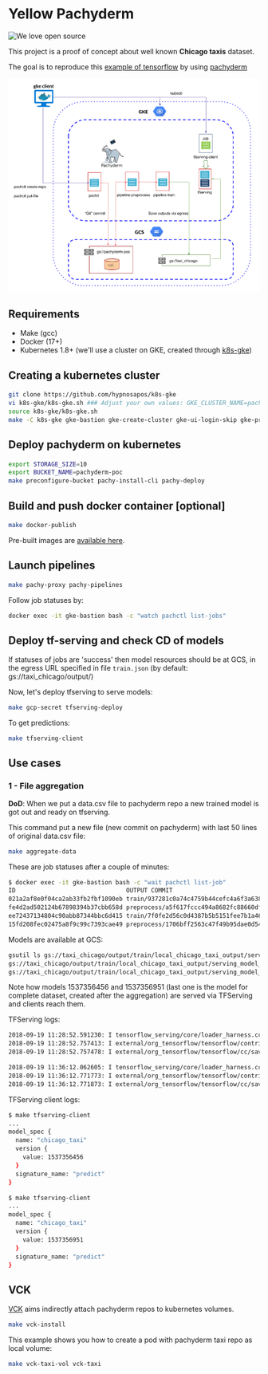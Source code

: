 # Yellow Pachyderm

![We love open source](https://badges.frapsoft.com/os/v1/open-source.svg?v=103 "We love open source")

This project is a proof of concept about well known **Chicago taxis** dataset.

The goal is to reproduce this [example of tensorflow](https://github.com/tensorflow/model-analysis/tree/master/examples/chicago_taxi) by using [pachyderm](https://github.com/pachyderm/pachyderm)

![Taxi chicago over pachyderm](taxi_chicago.png)

## Requirements

- Make (gcc)
- Docker (17+)
- Kubernetes 1.8+ (we'll use a cluster on GKE, created through [k8s-gke](https://github.com/hypnosapos/k8s-gke))

## Creating a kubernetes cluster

```bash
git clone https://github.com/hypnosapos/k8s-gke
vi k8s-gke/k8s-gke.sh ### Adjust your own values: GKE_CLUSTER_NAME=pachy
source k8s-gke/k8s-gke.sh 
make -C k8s-gke gke-bastion gke-create-cluster gke-ui-login-skip gke-proxy gke-ui
```

## Deploy pachyderm on kubernetes

```bash
export STORAGE_SIZE=10
export BUCKET_NAME=pachyderm-poc
make preconfigure-bucket pachy-install-cli pachy-deploy
```

## Build and push docker container \[optional\]

```bash
make docker-publish
```

Pre-built images are [available here](https://hub.docker.com/r/hypnosapos/taxi_chicago/tags/).

## Launch pipelines

```bash
make pachy-proxy pachy-pipelines
```

Follow job statuses by:
```bash
docker exec -it gke-bastion bash -c "watch pachctl list-jobs"
```

## Deploy tf-serving and check CD of models

If statuses of jobs are 'success' then model resources should be at GCS, in the egress URL specified in file `train.json`
 (by default: gs://taxi_chicago/output/)

Now, let's deploy tfserving to serve models:
```bash
make gcp-secret tfserving-deploy
```

To get predictions:
```bash
make tfserving-client
```

## Use cases

### 1 - File aggregation

**DoD**: When we put a data.csv file to pachyderm repo a new trained model is got out and ready on tfserving.

This command put a new file (new commit on pachyderm) with last 50 lines of original data.csv file:
```bash
make aggregate-data
```

These are job statuses after a couple of minutes:

```bash
$ docker exec -it gke-bastion bash -c "wait pachctl list-job"
ID                               OUTPUT COMMIT                               STARTED        DURATION       RESTART PROGRESS  DL       UL       STATE            
021a2af8e0f04ca2ab33fb2fbf1090eb train/937281c0a74c4759b44cefc4a6f3a638      11 minutes ago 2 minutes      0       1 + 0 / 1 1.129MiB 9.404MiB success 
fe4d2ad502124b67898394b37cbb658d preprocess/a5f617fccc494a8682fc88660df46511 11 minutes ago 54 seconds     0       1 + 0 / 1 1.837MiB 1.129MiB success 
ee72437134804c90abb87344bbc6d415 train/7f0fe2d56c0d4387b5b5151fee7b1a46      17 minutes ago 2 minutes      0       1 + 0 / 1 1.119MiB 9.391MiB success 
15fd208fec02475a8f9c99c7393cae49 preprocess/1706bff2563c47f49b95dae0d543ff0e 17 minutes ago 56 seconds     0       1 + 0 / 1 1.836MiB 1.119MiB success 
```

Models are available at GCS:
```bash
gsutil ls gs://taxi_chicago/output/train/local_chicago_taxi_output/serving_model_dir/export/chicago-taxi/
gs://taxi_chicago/output/train/local_chicago_taxi_output/serving_model_dir/export/chicago-taxi/1537356456/
gs://taxi_chicago/output/train/local_chicago_taxi_output/serving_model_dir/export/chicago-taxi/1537356951/

```

Note how models 1537356456 and 1537356951 (last one is the model for complete dataset, created after the aggregation) are served via TFServing and clients reach them.

TFServing logs:

```bash
2018-09-19 11:28:52.591230: I tensorflow_serving/core/loader_harness.cc:74] Loading servable version {name: chicago_taxi version: 1537356456}
2018-09-19 11:28:52.757413: I external/org_tensorflow/tensorflow/contrib/session_bundle/bundle_shim.cc:360] Attempting to load native SavedModelBundle in bundle-shim from: gs://taxi_chicago/output/train/local_chicago_taxi_output/serving_model_dir/export/chicago-taxi/1537356456
2018-09-19 11:28:52.757478: I external/org_tensorflow/tensorflow/cc/saved_model/reader.cc:31] Reading SavedModel from: gs://taxi_chicago/output/train/local_chicago_taxi_output/serving_model_dir/export/chicago-taxi/1537356456
```
```bash
2018-09-19 11:36:12.062605: I tensorflow_serving/core/loader_harness.cc:74] Loading servable version {name: chicago_taxi version: 1537356951}
2018-09-19 11:36:12.771773: I external/org_tensorflow/tensorflow/contrib/session_bundle/bundle_shim.cc:360] Attempting to load native SavedModelBundle in bundle-shim from: gs://taxi_chicago/output/train/local_chicago_taxi_output/serving_model_dir/export/chicago-taxi/1537356951
2018-09-19 11:36:12.771873: I external/org_tensorflow/tensorflow/cc/saved_model/reader.cc:31] Reading SavedModel from: gs://taxi_chicago/output/train/local_chicago_taxi_output/serving_model_dir/export/chicago-taxi/1537356951
```

TFServing client logs:

```bash
$ make tfserving-client
...
model_spec {
  name: "chicago_taxi"
  version {
    value: 1537356456
  }
  signature_name: "predict"
}
```
```bash
$ make tfserving-client
...
model_spec {
  name: "chicago_taxi"
  version {
    value: 1537356951
  }
  signature_name: "predict"
}
```

## VCK

[VCK](https://github.com/IntelAI/vck) aims indirectly attach pachyderm repos to kubernetes volumes.
 
```bash
make vck-install
```

This example shows you how to create a pod with pachyderm taxi repo as local volume:
```bash
make vck-taxi-vol vck-taxi
```
 